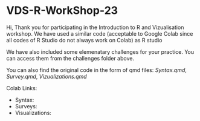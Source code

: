 # VDS-R-WorkShop-23

Hi, Thank you for participating in the Introduction to R and Vizualisation workshop. We have used a similar code (acceptable to Google Colab since all codes of R Studio do not always work on Colab) as R studio

We have also included some elemenatary challenges for your practice. You can access them from the challenges folder above.

You can also find the original code in the form of qmd files: *Syntax.qmd*, *Survey.qmd*, *Vizualizations.qmd*

Colab Links:

- Syntax: 
- Surveys: 
- Visualizations:
